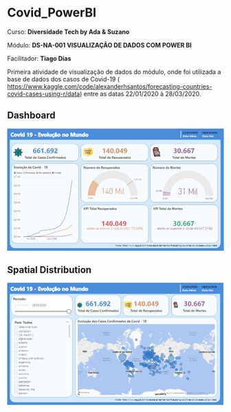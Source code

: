 # Covid_PowerBI

Curso: **Diversidade Tech by Ada & Suzano**

Módulo: **DS-NA-001 VISUALIZAÇÃO DE DADOS COM POWER BI**

Facilitador: **Tiago Dias**




Primeira atividade de visualização de dados do módulo, onde foi utilizada a base de dados dos casos de Covid-19 ( https://www.kaggle.com/code/alexanderhsantos/forecasting-countries-covid-cases-using-r/data) entre as datas 22/01/2020 à 28/03/2020.

## Dashboard
![Dash](https://github.com/NiloBSilvaJr/Covid_PowerBI/blob/main/Dash_Covid19.jpeg)

## Spatial Distribution
![Map](https://github.com/NiloBSilvaJr/Covid_PowerBI/blob/main/Spatial_distribution.png)
